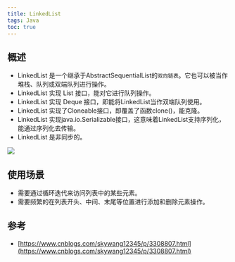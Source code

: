 ```yaml
---
title: LinkedList
tags: Java
toc: true
---
```


## 概述

- LinkedList 是一个继承于AbstractSequentialList的`双向链表`。它也可以被当作堆栈、队列或双端队列进行操作。
- LinkedList 实现 List 接口，能对它进行队列操作。
- LinkedList 实现 Deque 接口，即能将LinkedList当作双端队列使用。
- LinkedList 实现了Cloneable接口，即覆盖了函数clone()，能克隆。
- LinkedList 实现java.io.Serializable接口，这意味着LinkedList支持序列化，能通过序列化去传输。
- LinkedList 是非同步的。


![](./linkedlist_1.png)


## 使用场景

- 需要通过循环迭代来访问列表中的某些元素。
- 需要频繁的在列表开头、中间、末尾等位置进行添加和删除元素操作。

## 参考

- [https://www.cnblogs.com/skywang12345/p/3308807.html](https://www.cnblogs.com/skywang12345/p/3308807.html)
